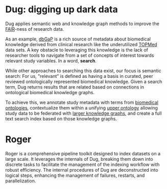 # Dug: digging up dark data

Dug applies semantic web and knowledge graph methods to improve the 
[FAIR](https://www.go-fair.org/fair-principles/)-ness of research data.

As an example, [dbGaP](https://www.ncbi.nlm.nih.gov/gap/) is a rich source of metadata about biomedical knowledge 
derived from clinical research like the underutilized [TOPMed](https://www.nhlbiwgs.org/) data sets. A key obstacle to 
leveraging this knowledge is the lack of researcher tools to navigate from a set of concepts of interest towards 
relevant study variables. In a word, **search**. 

While other approaches to searching this data exist, our focus is semantic search: For us, "relevant" is defined as 
having a basis in curated, peer reviewed ontologically represented biomedical knowledge. Given a search term, 
Dug returns results that are related based on connections in ontological biomedical knowledge graphs.

To achieve this, we annotate study metadata with terms from [biomedical ontologies](http://www.obofoundry.org/), 
contextualize them within a unifying [upper ontology](https://biolink.github.io/biolink-model/) allowing study data 
to be federated with [larger knowledge graphs](https://researchsoftwareinstitute.github.io/data-translator/), 
and create a full text search index based on those knowledge graphs.



# Roger


Roger is a comprehensive pipeline toolkit designed to index datasets on a large scale. It leverages the internals of 
Dug, breaking them down into discrete tasks to facilitate the management of the indexing workflow with robust 
efficiency. The internal procedures of Dug are deconstructed into logical steps, enhancing the management of 
failures, restarts, and parallelization.

